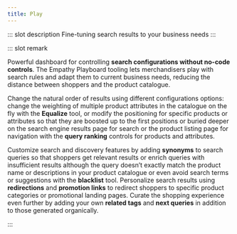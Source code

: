 ```yaml
---
title: Play
---
```


::: slot description
Fine-tuning search results to your business needs
:::



::: slot remark

Powerful dashboard for controlling **search configurations without no-code controls**. The Empathy Playboard tooling lets merchandisers play with search rules and adapt them to current business needs, reducing the distance between shoppers and the product catalogue. 

Change the natural order of results using different configurations options: change the weighting of multiple product attributes in the catalogue on the fly with the **Equalize** tool, or modify the positioning for specific products or attributes so that they are boosted up to the first positions or buried deeper on the search engine results page for search or the product listing page for navigation with the **query ranking** controls for products and attributes.

Customize search and discovery features by adding **synonyms** to search queries so that shoppers get relevant results or enrich queries with insufficient results although the query doesn’t exactly match the product name or descriptions in your product catalogue or even avoid search terms or suggestions with the **blacklist** tool. Personalize search results using **redirections** and **promotion links** to redirect shoppers to specific product categories or promotional landing pages. Curate the shopping experience even further by adding your own **related tags** and **next queries** in addition to those generated organically.   

:::



<MoreInfo>
<Flex theme="links">

<GoTo title="Equalize" to="/explore-empathy-platform/features/equalize-overview"></GoTo>
<GoTo title="Product ranking" to="/explore-empathy-platform/features/product-ranking-overview"></GoTo>
<GoTo title="Attribute ranking" to="/explore-empathy-platform/features/attribute-ranking-overview"></GoTo>
<GoTo title="Synonymize" to="/explore-empathy-platform/features/synonyms-overview"></GoTo>
<GoTo title="Promotions" to="/explore-empathy-platform/features/promotions-overview"></GoTo>
<GoTo title="Redirections" to="/explore-empathy-platform/features/redirections-overview"></GoTo>
<GoTo title="Blacklist" to="/explore-empathy-platform/features/blacklist-overview"></GoTo>
<GoTo title="Related tags" to="/explore-empathy-platform/features/related-tags-overview"></GoTo>
<GoTo title="Fine-tune search & discovery experience" to="/explore-empathy-platform/fine-tune-search-and-discovery"></GoTo>
<GoTo title="Configure Next Queries" to="/explore-empathy-platform/fine-tune-search-and-discovery/configure-next-queries"></GoTo>
<GoTo title="Feature promotions on the SERP" to="/explore-empathy-platform/fine-tune-search-and-discovery/use-promotions"></GoTo>
</Flex>
</MoreInfo>

